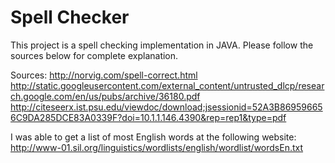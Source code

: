 Spell Checker
=============
This project is a spell checking implementation in JAVA. Please follow the sources below for complete explanation.

Sources:
http://norvig.com/spell-correct.html
http://static.googleusercontent.com/external_content/untrusted_dlcp/research.google.com/en/us/pubs/archive/36180.pdf
http://citeseerx.ist.psu.edu/viewdoc/download;jsessionid=52A3B869596656C9DA285DCE83A0339F?doi=10.1.1.146.4390&rep=rep1&type=pdf

I was able to get a list of most English words at the following website:
http://www-01.sil.org/linguistics/wordlists/english/wordlist/wordsEn.txt


